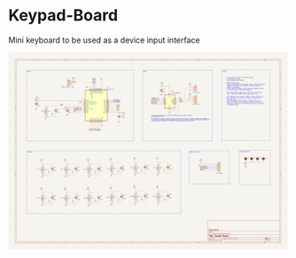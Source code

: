 # Keypad-Board
 Mini keyboard to be used as a device input interface

![Alt text](https://github.com/phancak/Keypad-Board/blob/Allternate-Version-B/Keypad-Board-Schematics.png)
